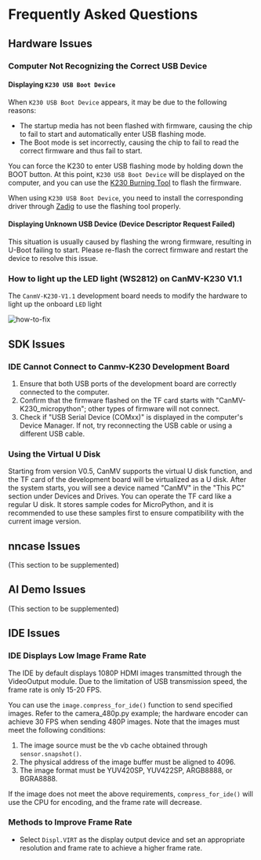 # Frequently Asked Questions

## Hardware Issues

### Computer Not Recognizing the Correct USB Device

#### Displaying `K230 USB Boot Device`

When `K230 USB Boot Device` appears, it may be due to the following reasons:

- The startup media has not been flashed with firmware, causing the chip to fail to start and automatically enter USB flashing mode.
- The Boot mode is set incorrectly, causing the chip to fail to read the correct firmware and thus fail to start.

You can force the K230 to enter USB flashing mode by holding down the BOOT button. At this point, `K230 USB Boot Device` will be displayed on the computer, and you can use the [K230 Burning Tool](https://kendryte-download.canaan-creative.com/k230/downloads/burn_tool/) to flash the firmware.

When using `K230 USB Boot Device`, you need to install the corresponding driver through [Zadig](https://zadig.akeo.ie/) to use the flashing tool properly.

#### Displaying Unknown USB Device (Device Descriptor Request Failed)

This situation is usually caused by flashing the wrong firmware, resulting in U-Boot failing to start. Please re-flash the correct firmware and restart the device to resolve this issue.

### How to light up the LED light (WS2812) on CanMV-K230 V1.1

The `CanmV-K230-V1.1` development board needs to modify the hardware to light up the onboard `LED` light

![how-to-fix](https://www.kendryte.com/api/post/attachment?id=435)

## SDK Issues

### IDE Cannot Connect to Canmv-K230 Development Board

1. Ensure that both USB ports of the development board are correctly connected to the computer.
1. Confirm that the firmware flashed on the TF card starts with "CanMV-K230_micropython"; other types of firmware will not connect.
1. Check if "USB Serial Device (COMxx)" is displayed in the computer's Device Manager. If not, try reconnecting the USB cable or using a different USB cable.

### Using the Virtual U Disk

Starting from version V0.5, CanMV supports the virtual U disk function, and the TF card of the development board will be virtualized as a U disk. After the system starts, you will see a device named "CanMV" in the "This PC" section under Devices and Drives. You can operate the TF card like a regular U disk. It stores sample codes for MicroPython, and it is recommended to use these samples first to ensure compatibility with the current image version.

## nncase Issues

(This section to be supplemented)

## AI Demo Issues

(This section to be supplemented)

## IDE Issues

### IDE Displays Low Image Frame Rate

The IDE by default displays 1080P HDMI images transmitted through the VideoOutput module. Due to the limitation of USB transmission speed, the frame rate is only 15-20 FPS.

You can use the `image.compress_for_ide()` function to send specified images. Refer to the camera_480p.py example; the hardware encoder can achieve 30 FPS when sending 480P images. Note that the images must meet the following conditions:

1. The image source must be the vb cache obtained through `sensor.snapshot()`.
1. The physical address of the image buffer must be aligned to 4096.
1. The image format must be YUV420SP, YUV422SP, ARGB8888, or BGRA8888.

If the image does not meet the above requirements, `compress_for_ide()` will use the CPU for encoding, and the frame rate will decrease.

### Methods to Improve Frame Rate

- Select `Displ.VIRT` as the display output device and set an appropriate resolution and frame rate to achieve a higher frame rate.
